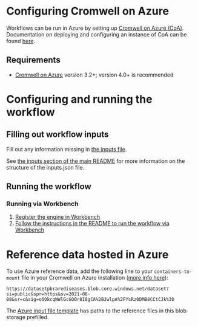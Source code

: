 # Configuring Cromwell on Azure

Workflows can be run in Azure by setting up [Cromwell on Azure (CoA)](https://github.com/microsoft/CromwellOnAzure). Documentation on deploying and configuring an instance of CoA can be found [here](https://github.com/microsoft/CromwellOnAzure/wiki/Deploy-your-instance-of-Cromwell-on-Azure).

## Requirements

- [Cromwell on Azure](https://github.com/microsoft/CromwellOnAzure) version 3.2+; version 4.0+ is recommended

# Configuring and running the workflow

## Filling out workflow inputs

Fill out any information missing in [the inputs file](inputs.azure.json).

See [the inputs section of the main README](../../README.md#workflow-inputs) for more information on the structure of the inputs.json file.

## Running the workflow

### Running via Workbench

1. [Register the engine in Workbench](https://docs.dnastack.com/docs/connecting-to-a-workflow-engine)
2. [Follow the instructions in the README to run the workflow via Workbench](../../README.md#run-using-workbench)

# Reference data hosted in Azure

To use Azure reference data, add the following line to your `containers-to-mount` file in your Cromwell on Azure installation ([more info here](https://github.com/microsoft/CromwellOnAzure/blob/develop/docs/troubleshooting-guide.md#use-input-data-files-from-an-existing-azure-storage-account-that-my-lab-or-team-is-currently-using)):

`https://datasetpbrarediseases.blob.core.windows.net/dataset?si=public&spr=https&sv=2021-06-08&sr=c&sig=o6OkcqWWlGcGOOr8I8gCA%2BJwlpA%2FYsRz0DMB8CCtCJk%3D`

The [Azure input file template](inputs.azure.json) has paths to the reference files in this blob storage prefilled.
